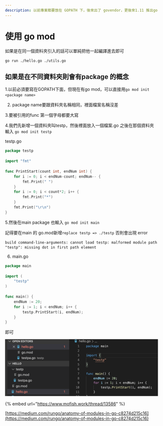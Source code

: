 ```yaml
---
description: 以前專案都要放在 GOPATH 下，後來出了 govendor，更後來1.11 推出go module.
---
```


# 使用 go mod

如果是在同一個資料夾引入的話可以單純把他一起編譯進去即可

```text
go run ./hello.go ./utils.go
```

## 如果是在不同資料夾則會有package 的概念

1.以前必須要寫在GOPATH下面，但現在有go mod，可以直接用`go mod init <package name>`

2. package name要跟資料夾名稱相同，裡面檔案名稱沒差

3.要被引用的func 第一個字母都要大寫

4.我們先新增一個資料夾叫testp，然後裡面放入一個檔案.go 之後在那個資料夾輸入 `go mod init testp`

testp.go

```go
package testp

import "fmt"

func PrintStart(count int, endNum int) {
	for i := 0; i < endNum-count; endNum-- {
		fmt.Print(" ")
	}
	for i := 0; i < count*2; i++ {
		fmt.Print("*")
	}
	fmt.Print("\r\n")
}

```

5.然後在main package 也輸入 `go mod init main`

記得要在main 的 go.mod新增`replace testp => ./testp` 否則會出現 error

```text
build command-line-arguments: cannot load testp: malformed module path "testp": missing dot in first path element
```

6. main.go

```go
package main

import (
	"testp"
)

func main() {
	endNum := 20;
	for i := 1; i < endNum; i++ {
		testp.PrintStart(i, endNum);
	}
}
```

即可

![](../.gitbook/assets/ying-mu-kuai-zhao-20200403-xia-wu-10.12.31.png)

{% embed url="https://www.mofish.work/thread/13586" %}

[https://medium.com/rungo/anatomy-of-modules-in-go-c8274d215c16](https://medium.com/rungo/anatomy-of-modules-in-go-c8274d215c16)

